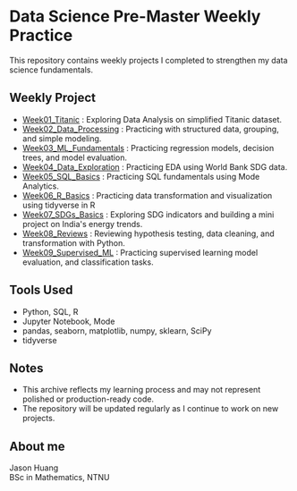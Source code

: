 # Data Science Pre-Master Weekly Practice

This repository contains weekly projects I completed to strengthen my data science fundamentals.

## Weekly Project

- [Week01_Titanic](./Week01_Titanic) : Exploring Data Analysis on simplified Titanic dataset.
- [Week02_Data_Processing](./Week02_Data_Processing) : Practicing with structured data, grouping, and simple modeling.
- [Week03_ML_Fundamentals](./Week03_ML_Fundamentals) : Practicing regression models, decision trees, and model evaluation.
- [Week04_Data_Exploration](./Week04_Data_Exploration) : Practicing EDA using World Bank SDG data.
- [Week05_SQL_Basics](./Week05_SQL_Basics) : Practicing SQL fundamentals using Mode Analytics.
- [Week06_R_Basics](./Week06_R_Basics) : Practicing data transformation and visualization using tidyverse in R
- [Week07_SDGs_Basics](./Week07_SDGs_Basics) : Exploring SDG indicators and building a mini project on India's energy trends.
- [Week08_Reviews](./Week08_Reviews) : Reviewing hypothesis testing, data cleaning, and transformation with Python.
- [Week09_Supervised_ML](./Week09_Supervised_ML) : Practicing supervised learning model evaluation, and classification tasks.


## Tools Used

- Python, SQL, R
- Jupyter Notebook, Mode
- pandas, seaborn, matplotlib, numpy, sklearn, SciPy
- tidyverse
  
## Notes

- This archive reflects my learning process and may not represent polished or production-ready code.
- The repository will be updated regularly as I continue to work on new projects.

## About me

Jason Huang  
BSc in Mathematics, NTNU 
